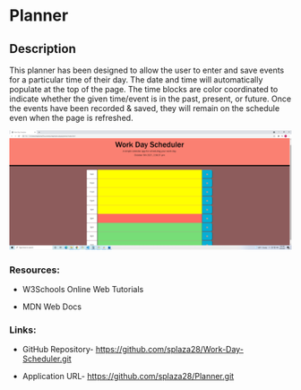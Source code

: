 # Planner

## **Description**

This planner has been designed to allow the user to enter and save events for a particular time of their day. The date and time will automatically populate at the top of the page.  The time blocks are color coordinated to indicate whether the given time/event is in the past, present, or future. Once the events have been recorded & saved, they will remain on the schedule even when the page is refreshed. 


![img](https://raw.githubusercontent.com/splaza28/Planner/main/assets/Screenshot%20(18).png)

### **Resources**:

* W3Schools Online Web Tutorials

* MDN Web Docs

### **Links**:

* GitHub Repository- https://github.com/splaza28/Work-Day-Scheduler.git

* Application URL- https://github.com/splaza28/Planner.git